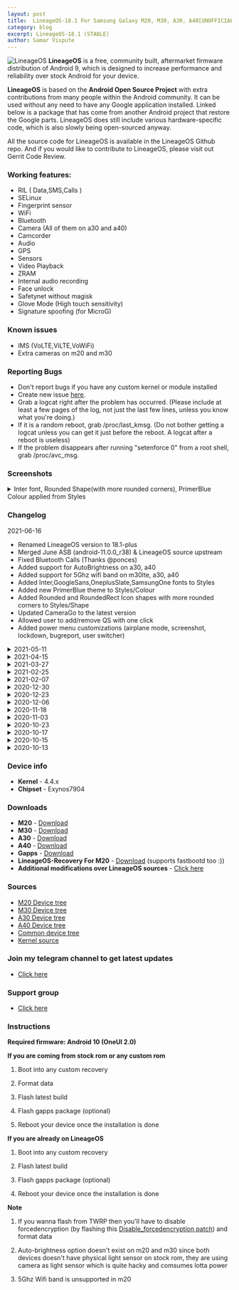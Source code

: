 ```yaml
---
layout: post
title:  LineageOS-18.1 For Samsung Galaxy M20, M30, A30, A40[UNOFFICIAL]
category: blog
excerpt: LineageOS-18.1 (STABLE)
author: Samar Vispute
---
```


![LineageOS](http://samarv-121.github.io/images/lineageos.png)
**LineageOS** is a free, community built, aftermarket firmware distribution of Android 9, which is designed to increase performance and reliability over stock Android for your device.

**LineageOS** is based on the **Android Open Source Project** with extra contributions from many people within the Android community. It can be used without any need to have any Google application installed. Linked below is a package that has come from another Android project that restore the Google parts. LineageOS does still include various hardware-specific code, which is also slowly being open-sourced anyway.

All the source code for LineageOS is available in the LineageOS Github repo. And if you would like to contribute to LineageOS, please visit out Gerrit Code Review.

### Working features:
* RIL ( Data,SMS,Calls )
* SELinux
* Fingerprint sensor
* WiFi
* Bluetooth
* Camera (All of them on a30 and a40)
* Camcorder
* Audio
* GPS
* Sensors
* Video Playback
* ZRAM
* Internal audio recording
* Face unlock
* Safetynet without magisk 
* Glove Mode (High touch sensitivity)
* Signature spoofing (for MicroG)

### Known issues
* IMS (VoLTE,ViLTE,VoWiFi)
* Extra cameras on m20 and m30

### Reporting Bugs
* Don't report bugs if you have any custom kernel or module installed
* Create new issue [here](https://github.com/SamarV-121/android_device_samsung_universal7904-common/issues).
* Grab a logcat right after the problem has occurred. (Please include at least a few pages of the log, not just the last few lines, unless you know what you're doing.)
* If it is a random reboot, grab /proc/last_kmsg. (Do not bother getting a logcat unless you can get it just before the reboot. A logcat after a reboot is useless)
* If the problem disappears after running "setenforce 0" from a root shell, grab /proc/avc_msg.

### Screenshots
<details>
<summary>Inter font, Rounded Shape(with more rounded corners), PrimerBlue Colour applied from Styles</summary>
<div id="images">
<img class="screenshot" src="https://i.imgur.com/8PpaE9F.png">
<img class="screenshot" src="https://i.imgur.com/8AzzSyi.png">
<img class="screenshot" src="https://i.imgur.com/jiU0Ach.png">
<img class="screenshot" src="https://i.imgur.com/xhz4Ti5.png">
<img class="screenshot" src="https://i.imgur.com/xTEqwH6.png">
<img class="screenshot" src="https://i.imgur.com/ak3ezmS.png">
<img class="screenshot" src="https://i.imgur.com/T53504e.png">
<img class="screenshot" src="https://i.imgur.com/2noOJnM.png">
<img class="screenshot" src="https://i.imgur.com/Eg9n0to.png">
<img class="screenshot" src="https://i.imgur.com/Qzb3mIM.png">
<img class="screenshot" src="https://i.imgur.com/tpspXSS.png">
<img class="screenshot" src="https://i.imgur.com/8XvQqUA.png">
</div>
</details>

### Changelog
2021-06-16
* Renamed LineageOS version to 18.1-plus
* Merged June ASB (android-11.0.0_r38) & LineageOS source upstream
* Fixed Bluetooth Calls (Thanks @ponces)
* Added support for AutoBrightness on a30, a40
* Added support for 5Ghz wifi band on m30lte, a30, a40
* Added Inter,GoogleSans,OneplusSlate,SamsungOne fonts to Styles
* Added new PrimerBlue theme to Styles/Colour
* Added Rounded and RoundedRect Icon shapes with more rounded corners to Styles/Shape
* Updated CameraGo to the latest version
* Allowed user to add/remove QS with one click
* Added power menu customizations (airplane mode, screenshot, lockdown, bugreport, user switcher)

<details>
<summary>2021-05-11</summary>
<p><ul>
<li>May security patch and LineageOS source upstream</li>
<li>Compiled kernel with clang</li>
<li>Improved battery backup</li>
<li>Fixed Performance profiles</li>
<li>Added new UI default accent and background colors</li>
<li>Misc improvements</li>
</ul></p>
</details>

<details>
<summary>2021-04-15</summary>
<p><ul>
<li>April security patch and LineageOS source upstream</li>
<li>Improved UI performance</li>
<li>Improved app launching speed</li>
<li>Merged A40 R kernel sources (A405FNXXU3CUC2)</li>
<li>Misc improvements</li>
</ul></p>
</details>

<details>
<summary>2021-03-27</summary>
<p><ul>
<li>March security patch and LineageOS source upstream</li>
<li>Added new faceunlock impl with 3rd party apps support</li>
<li>Added long screenshot support</li>
<li>Added Devfreq boost driver (boosts the device that controls how quickly data can move between RAM and the CPU (improves overall fluidity))</li>
<li>Added wireguard support</li>
<li>Merged M205FDDS7CTL2 kernel sources</li>
<li>ZRAM improvements</li>
<li>Added typographic lockscreen clock face</li>
<li>Corrected lowest brightness level</li>
<li>Misc improvements</li>
</ul></p>
</details>

<details>
<summary>2021-02-25</summary>
<p><ul>
<li>Lineage source upstream</li>
<li>Passes safetynet without magisk (no more random reboot)</li>
</ul></p>
</details>

<details>
<summary>2021-02-07</summary>
<p><ul>
<li>February security patch</li>
<li>Lineage source upstream</li>
<li>Added option to disable fastcharge in battery settings</li>
<li>Revamped power menu with a blurred background</li>
<li>Improved quick settings and notification shade appearance</li>
<li>Added iOS blue accent color and dark background color</li>
<li>Added Three finger swipe to screenshot support</li>
<li>Added Pixel offline charging animation</li>
<li>Misc improvements</li>
</ul></p>
</details>

<details>
<summary>2020-12-30</summary>
<p><ul>
<li>Fixed proximity sensor on m30, a30, a40</li>
<li>Enabled double tap to wake on m30, a30, a40</li>
<li>Switched to OSS exynos power HAL</li>
<li>Improved performance and battery backup</li>
<li>Fixed delay in wakeup</li>
<li>Lineage source upstream</li>
</ul></p>
</details>

<details>
<summary>2020-12-23</summary>
<p><ul>
<li>Initial Lineage 18.1 build</li>
<li>Merged December 2020 ASB and feature drop</li>
<li>Lineage source upstream</li>
<li>Fixed Video flicker issue</li>
</ul></p>
</details>

<details>
<summary>2020-12-06</summary>
<p><ul>
<li>Fixed Fingerprint authentication in third party apps</li>
<li>Fixed Browser crash whilst doing some activities ( eg. watching youtube videos )</li>
<li>Enabled device controls feature in power menu</li>
<li>Misc improvements</li>
</ul></p>
</details>

<details>
<summary>2020-11-18</summary>
<p><ul>
<li>LineageOS source upstream</li>
<li>November security patch</li>
<li>Added Seadvault<a href="https://peertube.co.uk/videos/watch/8d35afff-e6bc-4e9f-a24b-2ee3ce0314fe">(Video)</a></li>
<li>Added Advanced reboot</li>
<li>Added Signature spoofing support for microG</li>
<li>Moved blur toggle to Display options</li>
<li>Enabled AOD on a30</li>
<li>Improved corner radius on a30 and a40</li>
<li>Added Quick Access Wallet feature on power menu</li>
</ul></p>
</details>

<details>
<summary>2020-11-03</summary>
<p><ul>
<li>Added Face Unlock</li>
<li>Removed restrictions for system audio record</li>
<li>Added Extreme Battery Saver</li>
<li>Some minor improvements</li>
</ul></p>
</details>

<details>
<summary>2020-10-23</summary>
<p><ul>
<li>Added Glove Mode support (High touch sensitivity)</li>
<li>Optimized ART</li>
<li>Some minor fixes</li>
</ul></p>
</details>

<details>
<summary>2020-10-17</summary>
<p><ul>
<li>Initial release for m30, a30, a40</li>
</ul></p>
</details>

<details>
<summary>2020-10-15</summary>
<p><ul>
<li>LineageOS source upstream</li>
<li>Enabled ZRAM writeback</li>
<li>Misc improvements</li>
</ul></p>
</details>

<details>
<summary>2020-10-13</summary>
<p><ul>
<li>Initial Release</li>
</ul></p>
</details>

### Device info
* **Kernel** - 4.4.x
* **Chipset** - Exynos7904

### Downloads
* **M20** - [Download](https://github.com/SamarV-121/releases/releases/download/20210615_112253/lineage-18.1-plus-20210615_111312-UNOFFICIAL-59de127-m20lte.zip)
* **M30** - [Download](https://github.com/SamarV-121/releases/releases/download/20210616_054741/lineage-18.1-plus-20210616_052317-UNOFFICIAL-59de127-m30lte.zip)
* **A30** - [Download](https://github.com/SamarV-121/releases/releases/download/20210616_063144/lineage-18.1-plus-20210616_055146-UNOFFICIAL-59de127-a30.zip)
* **A40** - [Download](https://github.com/SamarV-121/releases/releases/download/20210616_072158/lineage-18.1-plus-20210616_064155-UNOFFICIAL-59de127-a40.zip)
* **Gapps** - [Download](https://sourceforge.net/projects/opengapps/files/arm64/test/20210513/open_gapps-arm64-11.0-nano-20210513-TEST.zip/download)
* **LineageOS-Recovery For M20** - [Download](https://github.com/SamarV-121/releases/releases/download/rec/recovery.img) (supports fastbootd too :))
* **Additional modifications over LineageOS sources** - [Click here](https://github.com/SamarV-121/android_vendor_extra)

### Sources
* [M20 Device tree](https://github.com/SamarV-121/android_device_samsung_m20lte/tree/lineage-18.1)
* [M30 Device tree](https://github.com/SamarV-121/android_device_samsung_m30lte)
* [A30 Device tree](https://github.com/SamarV-121/android_device_samsung_a30)
* [A40 Device tree](https://github.com/SamarV-121/android_device_samsung_a40) 
* [Common device tree](https://github.com/SamarV-121/android_device_samsung_universal7904-common)
* [Kernel source](https://github.com/SamarV-121/android_kernel_samsung_universal7904)

### Join my telegram channel to get latest updates
* [Click here](https://t.me/SamarV121_projects)

### Support group
* [Click here](https://t.me/lineage_7904)

### Instructions
**Required firmware: Android 10 (OneUI 2.0)**

**If you are coming from stock rom or any custom rom**

1) Boot into any custom recovery

2) Format data

3) Flash latest build

4) Flash gapps package (optional)

5) Reboot your device once the installation is done

**If you are already on LineageOS**

1) Boot into any custom recovery

2) Flash latest build

3) Flash gapps package (optional)

4) Reboot your device once the installation is done

**Note**

1) If you wanna flash from TWRP then you'll have to disable forcedencryption (by flashing this [Disable_forcedencryption patch](https://zackptg5.com/downloads/Disable_Dm-Verity_ForceEncrypt_11.02.2020.zip)) and format data

2) Auto-brightness option doesn't exist on m20 and m30 since both devices doesn't have physical light sensor
on stock rom, they are using camera as light sensor which is quite hacky and comsumes lotta power

3) 5Ghz Wifi band is unsupported in m20

